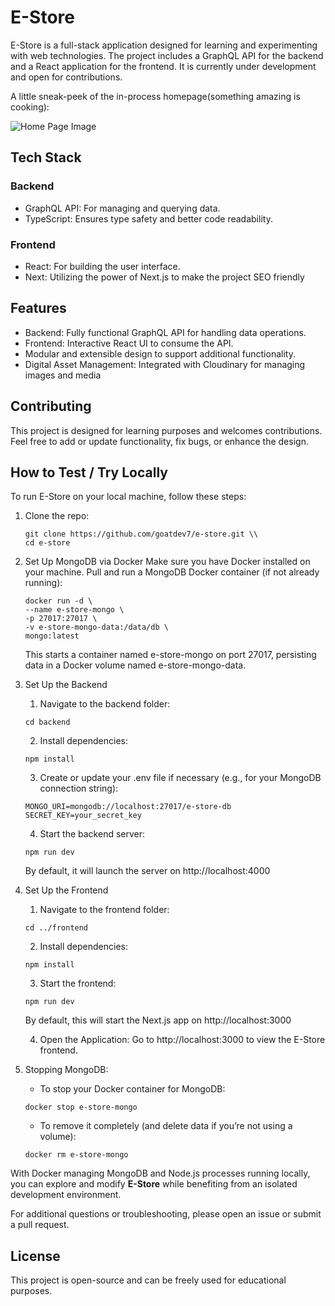 # E-Store

E-Store is a full-stack application designed for learning and experimenting with web technologies. The project includes a GraphQL API for the backend and a React application for the frontend. It is currently under development and open for contributions.

A little sneak-peek of the in-process homepage(something amazing is cooking):

![Home Page Image](https://github.com/user-attachments/assets/6d955fda-8247-4803-8547-5ad7a904f8c4)


## Tech Stack

### Backend
- GraphQL API: For managing and querying data.
- TypeScript: Ensures type safety and better code readability.


### Frontend
- React: For building the user interface.
- Next: Utilizing the power of Next.js to make the project SEO friendly

## Features

- Backend: Fully functional GraphQL API for handling data operations.
- Frontend: Interactive React UI to consume the API.
- Modular and extensible design to support additional functionality.
- Digital Asset Management: Integrated with Cloudinary for managing images and media

## Contributing

This project is designed for learning purposes and welcomes contributions. Feel free to add or update functionality, fix bugs, or enhance the design.

## How to Test / Try Locally
To run E-Store on your local machine, follow these steps:
1. Clone the repo:
    ```
    git clone https://github.com/goatdev7/e-store.git \\
    cd e-store
    ```

2. Set Up MongoDB via Docker
    Make sure you have Docker installed on your machine.
    Pull and run a MongoDB Docker container (if not already running):
    ```
    docker run -d \
    --name e-store-mongo \
    -p 27017:27017 \
    -v e-store-mongo-data:/data/db \
    mongo:latest
    ```
    This starts a container named e-store-mongo on port 27017, persisting data in a Docker volume named e-store-mongo-data.

3. Set Up the Backend
    1. Navigate to the backend folder:
    ```
    cd backend
    ```

    2. Install dependencies:
    ```
    npm install
    ```

    3. Create or update your .env file if necessary (e.g., for your MongoDB connection string):
    ```
    MONGO_URI=mongodb://localhost:27017/e-store-db
    SECRET_KEY=your_secret_key
    ```

    4. Start the backend server:
    ```
    npm run dev
    ```

    By default, it will launch the server on http://localhost:4000

3. Set Up the Frontend
    1. Navigate to the frontend folder:
    ```
    cd ../frontend
    ```

    2. Install dependencies:
    ```
    npm install
    ```

    3. Start the frontend:
    ```
    npm run dev
    ```

    By default, this will start the Next.js app on http://localhost:3000

    4. Open the Application:
    Go to http://localhost:3000 to view the E-Store frontend.
4. Stopping MongoDB:

    - To stop your Docker container for MongoDB:
    ```
    docker stop e-store-mongo
    ```

    - To remove it completely (and delete data if you’re not using a volume):
    ```
    docker rm e-store-mongo
    ```

With Docker managing MongoDB and Node.js processes running locally, you can explore and modify **E-Store** while benefiting from an isolated development environment. 

For additional questions or troubleshooting, please open an issue or submit a pull request.

## License

This project is open-source and can be freely used for educational purposes.
